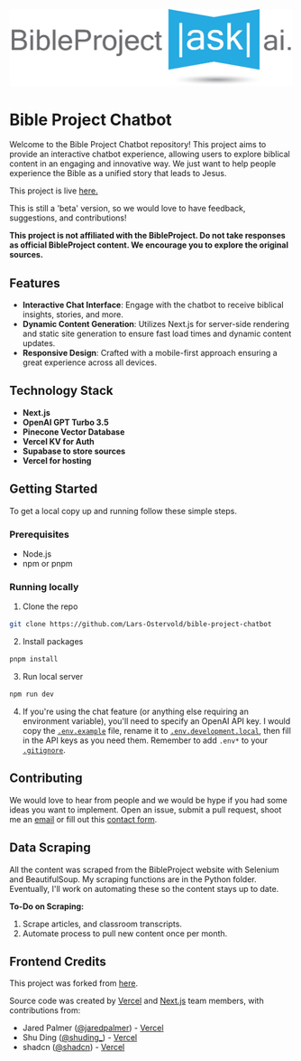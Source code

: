 ![BibleProject RAG Chatbot](public/ask-bp-ai-logo.png)
# Bible Project Chatbot

Welcome to the Bible Project Chatbot repository! This project aims to provide an interactive chatbot experience, allowing users to explore biblical content in an engaging and innovative way. We just want to help people experience the Bible as a unified story that leads to Jesus.

This project is live <a href="https://askbibleprojectai.com/">here.</a>

This is still a 'beta' version, so we would love to have feedback, suggestions, and contributions!

**This project is not affiliated with the BibleProject. Do not take responses as official BibleProject content. We encourage you to explore the original sources.**

## Features

- **Interactive Chat Interface**: Engage with the chatbot to receive biblical insights, stories, and more.
- **Dynamic Content Generation**: Utilizes Next.js for server-side rendering and static site generation to ensure fast load times and dynamic content updates.
- **Responsive Design**: Crafted with a mobile-first approach ensuring a great experience across all devices.

## Technology Stack

- **Next.js**
- **OpenAI GPT Turbo 3.5**
- **Pinecone Vector Database**
- **Vercel KV for Auth**
- **Supabase to store sources**
- **Vercel for hosting**

## Getting Started

To get a local copy up and running follow these simple steps.

### Prerequisites

- Node.js
- npm or pnpm

### Running locally

1. Clone the repo
  ```sh
  git clone https://github.com/Lars-Ostervold/bible-project-chatbot
  ```
2. Install packages
  ```sh
  pnpm install
  ```
3. Run local server
  ```sh
  npm run dev
  ```
4. If you're using the chat feature (or anything else requiring an environment variable), you'll need to specify an OpenAI API key. I would copy the [`.env.example`](command:_github.copilot.openRelativePath?%5B%7B%22scheme%22%3A%22file%22%2C%22authority%22%3A%22%22%2C%22path%22%3A%22%2Fc%3A%2FUsers%2FOster%2FProjects%2Fbible-project-chatbot%2F.env.example%22%2C%22query%22%3A%22%22%2C%22fragment%22%3A%22%22%7D%5D "c:\Users\Oster\Projects\bible-project-chatbot\.env.example") file, rename it to [`.env.development.local`](command:_github.copilot.openRelativePath?%5B%7B%22scheme%22%3A%22file%22%2C%22authority%22%3A%22%22%2C%22path%22%3A%22%2Fc%3A%2FUsers%2FOster%2FProjects%2Fbible-project-chatbot%2F.env.development.local%22%2C%22query%22%3A%22%22%2C%22fragment%22%3A%22%22%7D%5D "c:\Users\Oster\Projects\bible-project-chatbot\.env.development.local"), then fill in the API keys as you need them. Remember to add `.env*` to your [`.gitignore`](command:_github.copilot.openRelativePath?%5B%7B%22scheme%22%3A%22file%22%2C%22authority%22%3A%22%22%2C%22path%22%3A%22%2Fc%3A%2FUsers%2FOster%2FProjects%2Fbible-project-chatbot%2F.gitignore%22%2C%22query%22%3A%22%22%2C%22fragment%22%3A%22%22%7D%5D "c:\Users\Oster\Projects\bible-project-chatbot\.gitignore").

## Contributing

We would love to hear from people and we would be hype if you had some ideas you want to implement. Open an issue, submit a pull request, shoot me an [email](mailto:lars.ostervold.3@gmail.com) or fill out this [contact form](https://lars-ostervold.vercel.app/contact).

## Data Scraping

All the content was scraped from the BibleProject website with Selenium and BeautifulSoup. My scraping functions are in the Python folder. Eventually, I'll work on automating these so the content stays up to date.

**To-Do on Scraping:**
1. Scrape articles, and classroom transcripts.
2. Automate process to pull new content once per month.

## Frontend Credits

This project was forked from [here](https://github.com/vercel/ai-chatbot).

Source code was created by [Vercel](https://vercel.com) and [Next.js](https://nextjs.org) team members, with contributions from:

- Jared Palmer ([@jaredpalmer](https://twitter.com/jaredpalmer)) - [Vercel](https://vercel.com)
- Shu Ding ([@shuding\_](https://twitter.com/shuding_)) - [Vercel](https://vercel.com)
- shadcn ([@shadcn](https://twitter.com/shadcn)) - [Vercel](https://vercel.com)
